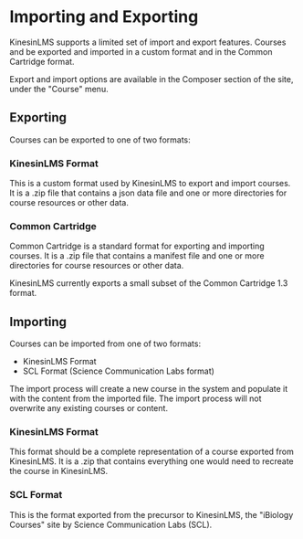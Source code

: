 # Importing and Exporting

KinesinLMS supports a limited set of import and export features. Courses and be
exported and imported in a custom format and in the Common Cartridge format.

Export and import options are available in the Composer section of the site, under
the "Course" menu.

## Exporting

Courses can be exported to one of two formats:

### KinesinLMS Format

This is a custom format used by KinesinLMS to export and import courses. It is a .zip file that
contains a json data file and one or more directories for course resources or other data.

### Common Cartridge

Common Cartridge is a standard format for exporting and importing courses. It is a .zip file that
contains a manifest file and one or more directories for course resources or other data.

KinesinLMS currently exports a small subset of the Common Cartridge 1.3 format.

## Importing

Courses can be imported from one of two formats:

- KinesinLMS Format
- SCL Format (Science Communication Labs format)

The import process will create a new course in the system and populate it with the content from the
imported file. The import process will not overwrite any existing courses or content.

### KinesinLMS Format

This format should be a complete representation of a course exported from KinesinLMS. It is a .zip
that contains everything one would need to recreate the course in KinesinLMS.

### SCL Format

This is the format exported from the precursor to KinesinLMS, the "iBiology Courses" site
by Science Communication Labs (SCL).
